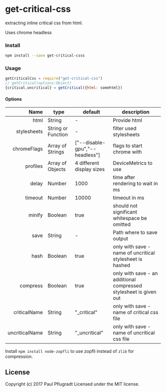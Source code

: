# get-critical-css
extracting inline critical css from html.

Uses chrome headless

### Install
```sh
npm install --save get-critical-csss
```

### Usage
```js
getCriticalCss = require("get-critical-css")
// getCritical(options:Object)
{critical,uncritical} = getCritical({html: somehtml})
```

#### Options
Name | type | default | description
---:| --- | ---| ---
html | String | - | Provide html
stylesheets | String or Function | - | filter used stylesheets
chromeFlags | Array of Strings | ["--disable-gpu","--headless"] | flags to start chrome with
profiles | Array of Objects | 4 different display sizes | DeviceMetrics to use
delay | Number | 1000 | time after rendering to wait in ms 
timeout | Number | 10000 | timeout in ms
minify | Boolean | true | should not significant whitespace be omitted
save | String | - | Path where to save output
hash | Boolean | true | only with save - name of uncritical stylesheet is hashed
compress | Boolean | true | only with save - an additional compressed stylesheet is given out
criticalName | String | "_critical" | only with save - name of critical css file
uncriticalName | String | "_uncritical" | only with save - name of uncritical css file

Install `npm install node-zopfli` to use zopfli instead of `zlib` for compression.

## License
Copyright (c) 2017 Paul Pflugradt
Licensed under the MIT license.
